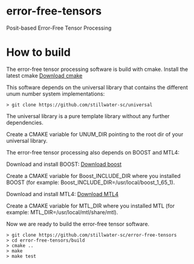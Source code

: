 # error-free-tensors
Posit-based Error-Free Tensor Processing

# How to build
The error-free tensor processing software is build with cmake.
Install the latest cmake [Download cmake](https://cmake.org/download)

This software depends on the universal library that contains the different unum number system implementations:
```
> git clone https://github.com/stillwater-sc/universal
```
The universal library is a pure template library without any further dependencies.

Create a CMAKE variable for UNUM_DIR pointing to the root dir of your universal library.

The error-free tensor processing also depends on BOOST and MTL4:

Download and install BOOST: [Download boost](http://www.boost.org/users/download/)

Create a CMAKE variable for Boost_INCLUDE_DIR where you installed BOOST (for example: Boost_INCLUDE_DIR=/usr/local/boost_1_65_1).

Download and install MTL4: [Download MTL4](http://simunova.com/node/145)

Create a CMAKE variable for MTL_DIR where you installed MTL (for example: MTL_DIR=/usr/local/mtl/share/mtl).

Now we are ready to build the error-free tensor software.

```
> git clone https://github.com/stillwater-sc/error-free-tensors
> cd error-free-tensors/build
> cmake ..
> make
> make test

```
